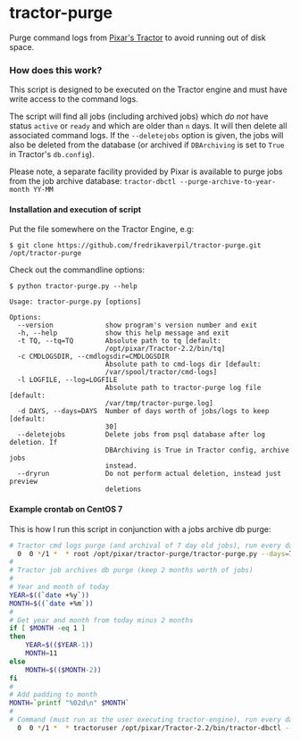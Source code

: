 # tractor-purge

Purge command logs from [Pixar's Tractor](https://renderman.pixar.com/view/pixars-tractor) to avoid running out of disk space.

### How does this work?

This script is designed to be executed on the Tractor engine and must have write access to the command logs.

The script will find all jobs (including archived jobs) which *do not* have status `active` or `ready` and which are older than `n` days. It will then delete all associated command logs. If the `--deletejobs` option is given, the jobs will also be deleted from the database (or archived if `DBArchiving` is set to `True` in Tractor's `db.config`).

Please note, a separate facility provided by Pixar is available to purge jobs from the job archive database: `tractor-dbctl --purge-archive-to-year-month YY-MM`


#### Installation and execution of script

Put the file somewhere on the Tractor Engine, e.g:

    $ git clone https://github.com/fredrikaverpil/tractor-purge.git /opt/tractor-purge

Check out the commandline options:

    $ python tractor-purge.py --help

    Usage: tractor-purge.py [options]

    Options:
      --version             show program's version number and exit
      -h, --help            show this help message and exit
      -t TQ, --tq=TQ        Absolute path to tq [default:
                            /opt/pixar/Tractor-2.2/bin/tq]
      -c CMDLOGSDIR, --cmdlogsdir=CMDLOGSDIR
                            Absolute path to cmd-logs dir [default:
                            /var/spool/tractor/cmd-logs]
      -l LOGFILE, --log=LOGFILE
                            Absolute path to tractor-purge log file [default:
                            /var/tmp/tractor-purge.log]
      -d DAYS, --days=DAYS  Number of days worth of jobs/logs to keep [default:
                            30]
      --deletejobs          Delete jobs from psql database after log deletion. If
                            DBArchiving is True in Tractor config, archive jobs
                            instead.
      --dryrun              Do not perform actual deletion, instead just preview
                            deletions


#### Example crontab on CentOS 7

This is how I run this script in conjunction with a jobs archive db purge:

```bash
# Tractor cmd logs purge (and archival of 7 day old jobs), run every day
  0  0 */1 *  * root /opt/pixar/tractor-purge/tractor-purge.py --days=7 --deletejobs
#
# Tractor job archives db purge (keep 2 months worth of jobs)
#
# Year and month of today
YEAR=$((`date +%y`))
MONTH=$((`date +%m`))
#
# Get year and month from today minus 2 months
if [ $MONTH -eq 1 ]
then
    YEAR=$(($YEAR-1))
    MONTH=11
else
    MONTH=$(($MONTH-2))
fi
#
# Add padding to month
MONTH=`printf "%02d\n" $MONTH`
#
# Command (must run as the user executing tractor-engine), run every day
  0  0 */1 *  * tractoruser /opt/pixar/Tractor-2.2/bin/tractor-dbctl --purge-archive-to-year-month $YEAR-$MONTH --config-dir=/opt/pixar/config
```
